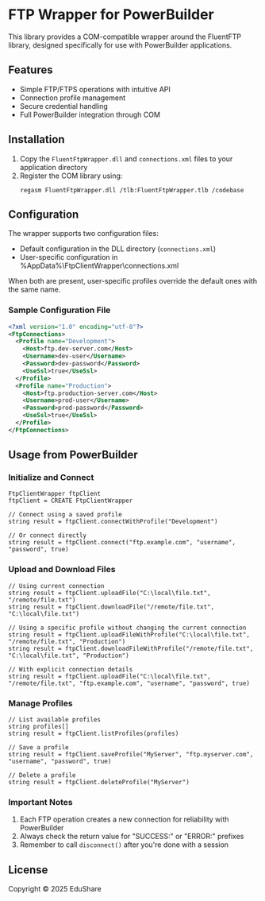 # FTP Wrapper for PowerBuilder

This library provides a COM-compatible wrapper around the FluentFTP library, designed specifically for use with PowerBuilder applications.

## Features

- Simple FTP/FTPS operations with intuitive API
- Connection profile management
- Secure credential handling
- Full PowerBuilder integration through COM

## Installation

1. Copy the `FluentFtpWrapper.dll` and `connections.xml` files to your application directory
2. Register the COM library using:
   ```
   regasm FluentFtpWrapper.dll /tlb:FluentFtpWrapper.tlb /codebase
   ```

## Configuration

The wrapper supports two configuration files:
- Default configuration in the DLL directory (`connections.xml`)
- User-specific configuration in %AppData%\FtpClientWrapper\connections.xml

When both are present, user-specific profiles override the default ones with the same name.

### Sample Configuration File

```xml
<?xml version="1.0" encoding="utf-8"?>
<FtpConnections>
  <Profile name="Development">
    <Host>ftp.dev-server.com</Host>
    <Username>dev-user</Username>
    <Password>dev-password</Password>
    <UseSsl>true</UseSsl>
  </Profile>
  <Profile name="Production">
    <Host>ftp.production-server.com</Host>
    <Username>prod-user</Username>
    <Password>prod-password</Password>
    <UseSsl>true</UseSsl>
  </Profile>
</FtpConnections>
```

## Usage from PowerBuilder

### Initialize and Connect

```
FtpClientWrapper ftpClient
ftpClient = CREATE FtpClientWrapper

// Connect using a saved profile
string result = ftpClient.connectWithProfile("Development")

// Or connect directly
string result = ftpClient.connect("ftp.example.com", "username", "password", true)
```

### Upload and Download Files

```
// Using current connection
string result = ftpClient.uploadFile("C:\local\file.txt", "/remote/file.txt")
string result = ftpClient.downloadFile("/remote/file.txt", "C:\local\file.txt")

// Using a specific profile without changing the current connection
string result = ftpClient.uploadFileWithProfile("C:\local\file.txt", "/remote/file.txt", "Production")
string result = ftpClient.downloadFileWithProfile("/remote/file.txt", "C:\local\file.txt", "Production")

// With explicit connection details
string result = ftpClient.uploadFile("C:\local\file.txt", "/remote/file.txt", "ftp.example.com", "username", "password", true)
```

### Manage Profiles

```
// List available profiles
string profiles[]
string result = ftpClient.listProfiles(profiles)

// Save a profile
string result = ftpClient.saveProfile("MyServer", "ftp.myserver.com", "username", "password", true)

// Delete a profile
string result = ftpClient.deleteProfile("MyServer")
```

### Important Notes

1. Each FTP operation creates a new connection for reliability with PowerBuilder
2. Always check the return value for "SUCCESS:" or "ERROR:" prefixes
3. Remember to call `disconnect()` after you're done with a session

## License

Copyright © 2025 EduShare 